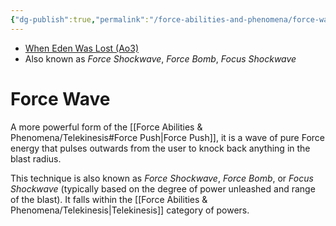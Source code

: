 ```yaml
---
{"dg-publish":true,"permalink":"/force-abilities-and-phenomena/force-wave/","tags":["universal","forcepower","alter"]}
---
```


- [When Eden Was Lost (Ao3)](https://archiveofourown.org/works/19334440/chapters/45992584)
- Also known as *Force Shockwave*, *Force Bomb*, *Focus Shockwave*
# Force Wave
A more powerful form of the [[Force Abilities & Phenomena/Telekinesis#Force Push\|Force Push]], it is a wave of pure Force energy that pulses outwards from the user to knock back anything in the blast radius. 

This technique is also known as *Force Shockwave*, *Force Bomb*, or *Focus Shockwave* (typically based on the degree of power unleashed and range of the blast). It falls within the [[Force Abilities & Phenomena/Telekinesis\|Telekinesis]] category of powers. 
